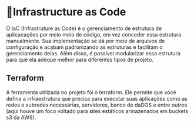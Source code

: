 # 📍Infrastructure as Code

O IaC (Infrastruture as Code) é o gerenciamento de estrutura de aplicacações por meio meio de código, em vez conceder essa estrutura manualmente. Sua implementação se dá por meio de arquivos de configuração e acabam padronizando as estruturas e facilitam o gerenciamento delas. Além disso, é possível modularizar essa estrutura para que ela adeque melhor para diferentes tipos de projeto.

## Terraform

A ferramenta utilizada no projeto foi o terraform. Ele permite que você defina a infraestrutura que precisa para executar suas aplicações como as redes e  subredes necessárias, servidores, banco de daDOS e entre outros (aqui houve um foco voltado para sites estáticos armazenados em buckets s3 da AWS).
